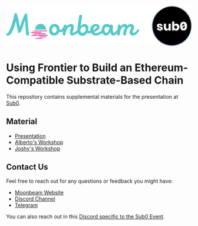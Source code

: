 ![Sub0Logo](MoonbeamSub0.png)

# Using Frontier to Build an Ethereum-Compatible Substrate-Based Chain

This repository contains supplemental materials for the presentation at [Sub0](https://sub0.parity.io).

## Material

-  [Presentation](https://docs.google.com/presentation/d/1Hy8y3axrdmT3LdcICZiycus-elg3bcQo8stbdD4C1hU/edit?usp=sharing)
-  [Alberto's Workshop](Workshop-Alberto)
-  [Joshy's Workshop](Workshop-Joshy)

## Contact Us

Feel free to reach out for any questions or feedback you might have:

-  [Moonbeam Website](https://moonbeam.network/)
-  [Discord Channel](https://discord.gg/nWbtA9x)
-  [Telegram](https://t.me/Moonbeam_Official)

You can also reach out in this [Discord specific to the Sub0 Event](https://discord.gg/XayReu4).

